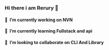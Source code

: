 ### Hi there i am Rerury 👋

#### 🔭  &nbsp;I’m currently working on NVN
#### 🌱  &nbsp;I’m currently learning Fullstack and api
#### 👯  &nbsp;I’m looking to collaborate on CLI And Library

